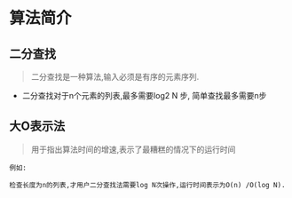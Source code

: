 # 算法简介

## 二分查找

> 二分查找是一种算法,输入必须是有序的元素序列.

* 二分查找对于n个元素的列表,最多需要log2 N 步, 简单查找最多需要n步


## 大O表示法
> 用于指出算法时间的增速,表示了最糟糕的情况下的运行时间
```
例如:

检查长度为n的列表,才用户二分查找法需要log N次操作,运行时间表示为O(n) /O(log N).
```